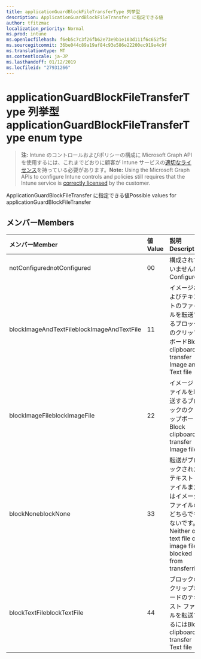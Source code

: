 ```yaml
---
title: applicationGuardBlockFileTransferType 列挙型
description: ApplicationGuardBlockFileTransfer に指定できる値
author: tfitzmac
localization_priority: Normal
ms.prod: intune
ms.openlocfilehash: f6eb5c7c3f26fb62e73e9b1e103d111f6c652f5c
ms.sourcegitcommit: 36be044c89a19af84c93e586e22200ec919e4c9f
ms.translationtype: MT
ms.contentlocale: ja-JP
ms.lasthandoff: 01/12/2019
ms.locfileid: "27931266"
---
```

# <a name="applicationguardblockfiletransfertype-enum-type"></a><span data-ttu-id="d5641-103">applicationGuardBlockFileTransferType 列挙型</span><span class="sxs-lookup"><span data-stu-id="d5641-103">applicationGuardBlockFileTransferType enum type</span></span>

> <span data-ttu-id="d5641-104">**注:** Intune のコントロールおよびポリシーの構成に Microsoft Graph API を使用するには、これまでどおりに顧客が Intune サービスの[適切なライセンス](https://go.microsoft.com/fwlink/?linkid=839381)を持っている必要があります。</span><span class="sxs-lookup"><span data-stu-id="d5641-104">**Note:** Using the Microsoft Graph APIs to configure Intune controls and policies still requires that the Intune service is [correctly licensed](https://go.microsoft.com/fwlink/?linkid=839381) by the customer.</span></span>

<span data-ttu-id="d5641-105">ApplicationGuardBlockFileTransfer に指定できる値</span><span class="sxs-lookup"><span data-stu-id="d5641-105">Possible values for applicationGuardBlockFileTransfer</span></span>
## <a name="members"></a><span data-ttu-id="d5641-106">メンバー</span><span class="sxs-lookup"><span data-stu-id="d5641-106">Members</span></span>
|<span data-ttu-id="d5641-107">メンバー</span><span class="sxs-lookup"><span data-stu-id="d5641-107">Member</span></span>|<span data-ttu-id="d5641-108">値</span><span class="sxs-lookup"><span data-stu-id="d5641-108">Value</span></span>|<span data-ttu-id="d5641-109">説明</span><span class="sxs-lookup"><span data-stu-id="d5641-109">Description</span></span>|
|:---|:---|:---|
|<span data-ttu-id="d5641-110">notConfigured</span><span class="sxs-lookup"><span data-stu-id="d5641-110">notConfigured</span></span>|<span data-ttu-id="d5641-111">0</span><span class="sxs-lookup"><span data-stu-id="d5641-111">0</span></span>|<span data-ttu-id="d5641-112">構成されていません</span><span class="sxs-lookup"><span data-stu-id="d5641-112">Not Configured</span></span>|
|<span data-ttu-id="d5641-113">blockImageAndTextFile</span><span class="sxs-lookup"><span data-stu-id="d5641-113">blockImageAndTextFile</span></span>|<span data-ttu-id="d5641-114">1</span><span class="sxs-lookup"><span data-stu-id="d5641-114">1</span></span>|<span data-ttu-id="d5641-115">イメージおよびテキストのファイルを転送するブロックのクリップボード</span><span class="sxs-lookup"><span data-stu-id="d5641-115">Block clipboard to transfer Image and Text file</span></span>|
|<span data-ttu-id="d5641-116">blockImageFile</span><span class="sxs-lookup"><span data-stu-id="d5641-116">blockImageFile</span></span>|<span data-ttu-id="d5641-117">2</span><span class="sxs-lookup"><span data-stu-id="d5641-117">2</span></span>|<span data-ttu-id="d5641-118">イメージ ファイルを転送するブロックのクリップボード</span><span class="sxs-lookup"><span data-stu-id="d5641-118">Block clipboard to transfer Image file</span></span>|
|<span data-ttu-id="d5641-119">blockNone</span><span class="sxs-lookup"><span data-stu-id="d5641-119">blockNone</span></span>|<span data-ttu-id="d5641-120">3</span><span class="sxs-lookup"><span data-stu-id="d5641-120">3</span></span>|<span data-ttu-id="d5641-121">転送がブロックされたテキスト ファイルまたはイメージ ファイルのどちらでもないです。</span><span class="sxs-lookup"><span data-stu-id="d5641-121">Neither of text file or image file is blocked from transferring</span></span>|
|<span data-ttu-id="d5641-122">blockTextFile</span><span class="sxs-lookup"><span data-stu-id="d5641-122">blockTextFile</span></span>|<span data-ttu-id="d5641-123">4</span><span class="sxs-lookup"><span data-stu-id="d5641-123">4</span></span>|<span data-ttu-id="d5641-124">ブロックのクリップボードのテキスト ファイルを転送するには</span><span class="sxs-lookup"><span data-stu-id="d5641-124">Block clipboard to transfer Text file</span></span>|



